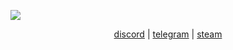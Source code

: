 ![](https://komarev.com/ghpvc/?username=qro&color=lightgrey)

<div style="width:100%;text-align:center;">
<a href="https://komarev.com/ghpvc/?username=qro&color=lightgrey"> 
</div>
<p align="center">
    <a href="https://discord.com/users/630087545312509963">discord</a>
    |
    <a href="https://t.me/purelxw">telegram</a>
    |
    <a href="https://steamcommunity.com/id/lxw20367/">steam</a>
</p>
